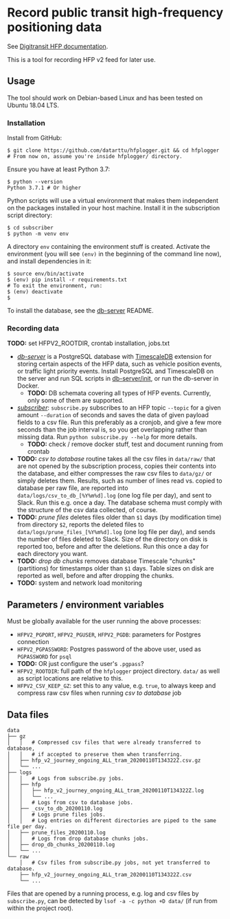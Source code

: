 # Record public transit high-frequency positioning data

See [Digitransit HFP documentation](https://digitransit.fi/en/developers/apis/4-realtime-api/vehicle-positions/).

This is a tool for recording HFP v2 feed for later use.

## Usage

The tool should work on Debian-based Linux and has been tested on Ubuntu 18.04 LTS.

### Installation

Install from GitHub:

```
$ git clone https://github.com/datarttu/hfplogger.git && cd hfplogger
# From now on, assume you're inside hfplogger/ directory.
```

Ensure you have at least Python 3.7:

```
$ python --version
Python 3.7.1 # Or higher
```

Python scripts will use a virtual environment that makes them independent on the packages installed in your host machine.
Install it in the subscription script directory:

```
$ cd subscriber
$ python -m venv env
```

A directory `env` containing the environment stuff is created.
Activate the environment (you will see `(env)` in the beginning of the command line now), and install dependencies in it:

```
$ source env/bin/activate
$ (env) pip install -r requirements.txt
# To exit the environment, run:
$ (env) deactivate
$
```

To install the database, see the [db-server](db-server) README.

### Recording data

**TODO:** set HFPV2_ROOTDIR, crontab installation, jobs.txt

- *[db-server](db-server)* is a PostgreSQL database with [TimescaleDB](https://docs.timescale.com/latest/main) extension for storing certain aspects of the HFP data, such as vehicle position events, or traffic light priority events.
Install PostgreSQL and TimescaleDB on the server and run SQL scripts in [db-server/init](db-server/init), or run the db-server in Docker.
  - **TODO:** DB schemata covering all types of HFP events.
  Currently, only some of them are supported.
- *[subscriber](subscriber)*: `subscribe.py` subscribes to an HFP topic `--topic` for a given amount `--duration` of seconds and saves the data of given payload fields to a csv file.
Run this preferably as a cronjob, and give a few more seconds than the job interval is, so you get overlapping rather than missing data.
Run `python subscribe.py --help` for more details.
  - **TODO:** check / remove docker stuff, test and document running from crontab
- **TODO:** *csv to database* routine takes all the csv files in `data/raw/` that are not opened by the subscription process, copies their contents into the database, and either compresses the raw csv files to `data/gz/` or simply deletes them.
Results, such as number of lines read vs. copied to database per raw file, are reported into `data/logs/csv_to_db_[%Y%m%d].log` (one log file per day), and sent to Slack.
Run this e.g. once a day.
The database schema must comply with the structure of the csv data collected, of course.
- **TODO:** *prune files* deletes files older than `$1` days (by modification time) from directory `$2`, reports the deleted files to `data/logs/prune_files_[%Y%m%d].log` (one log file per day), and sends the number of files deleted to Slack.
Size of the directory on disk is reported too, before and after the deletions.
Run this once a day for each directory you want.
- **TODO:** *drop db chunks* removes database Timescale "chunks" (partitions) for timestamps older than `$1` days.
Table sizes on disk are reported as well, before and after dropping the chunks.
- **TODO:** system and network load monitoring

## Parameters / environment variables

Must be globally available for the user running the above processes:

- `HFPV2_PGPORT`, `HFPV2_PGUSER`, `HFPV2_PGDB`: parameters for Postgres connection
- `HFPV2_PGPASSWORD`: Postgres password of the above user, used as `PGPASSWORD` for `psql`
- **TODO:** OR just configure the user's `.pgpass`?
- `HFPV2_ROOTDIR`: full path of the `hfplogger` project directory.
`data/` as well as script locations are relative to this.
- `HFPV2_CSV_KEEP_GZ`: set this to any value, e.g. `true`, to always keep and compress raw csv files when running *csv to database* job

## Data files

```
data
├── gz
│   │   # Compressed csv files that were already transferred to database,
│   │   # if accepted to preserve them when transferring.
│   ├── hfp_v2_journey_ongoing_ALL_tram_20200110T134322Z.csv.gz
│   └── ...
├── logs
│   │   # Logs from subscribe.py jobs.
│   ├── hfp
│   │   ├── hfp_v2_journey_ongoing_ALL_tram_20200110T134322Z.log
│   │   └── ...
│   │   # Logs from csv to database jobs.
│   ├── _csv_to_db_20200110.log
│   │   # Logs prune files jobs.
│   │   # Log entries on different directories are piped to the same file per day.
│   ├── prune_files_20200110.log
│   │   # Logs from drop database chunks jobs.
│   ├── drop_db_chunks_20200110.log
│   └── ...
└── raw
    │   # Csv files from subscribe.py jobs, not yet transferred to database.
    ├── hfp_v2_journey_ongoing_ALL_tram_20200110T134322Z.csv
    └── ...
```

Files that are opened by a running process, e.g. log and csv files by `subscribe.py`, can be detected by `lsof -a -c python +D data/` (if run from within the project root).
